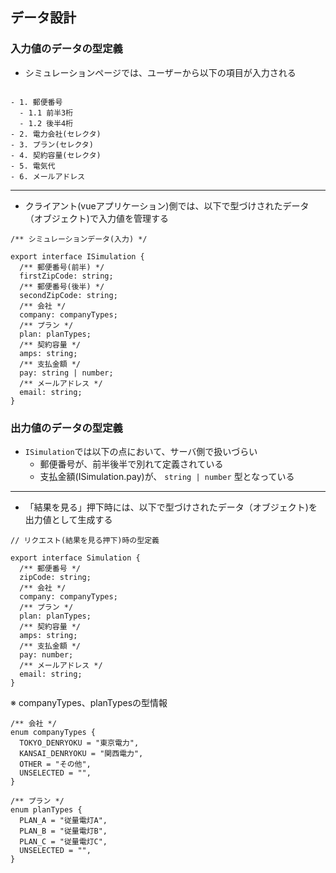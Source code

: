 ## データ設計

### 入力値のデータの型定義

- シミュレーションページでは、ユーザーから以下の項目が入力される

```

- 1. 郵便番号
  - 1.1 前半3桁
  - 1.2 後半4桁
- 2. 電力会社(セレクタ)
- 3. プラン(セレクタ)
- 4. 契約容量(セレクタ)
- 5. 電気代
- 6. メールアドレス
```

---

- クライアント(vueアプリケーション)側では、以下で型づけされたデータ（オブジェクト)で入力値を管理する

```
/** シミュレーションデータ(入力) */

export interface ISimulation {
  /** 郵便番号(前半) */
  firstZipCode: string;
  /** 郵便番号(後半) */
  secondZipCode: string;
  /** 会社 */
  company: companyTypes;
  /** プラン */
  plan: planTypes;
  /** 契約容量 */
  amps: string;
  /** 支払金額 */
  pay: string | number;
  /** メールアドレス */
  email: string;
}
```

### 出力値のデータの型定義

- `ISimulation`では以下の点において、サーバ側で扱いづらい
  - 郵便番号が、前半後半で別れて定義されている
  - 支払金額(ISimulation.pay)が、 `string | number` 型となっている

---

- 「結果を見る」押下時には、以下で型づけされたデータ（オブジェクト)を出力値として生成する

```
// リクエスト(結果を見る押下)時の型定義

export interface Simulation {
  /** 郵便番号 */
  zipCode: string;
  /** 会社 */
  company: companyTypes;
  /** プラン */
  plan: planTypes;
  /** 契約容量 */
  amps: string;
  /** 支払金額 */
  pay: number;
  /** メールアドレス */
  email: string;
}
```

※ companyTypes、planTypesの型情報

```
/** 会社 */
enum companyTypes {
  TOKYO_DENRYOKU = "東京電力",
  KANSAI_DENRYOKU = "関西電力",
  OTHER = "その他",
  UNSELECTED = "",
}

/** プラン */
enum planTypes {
  PLAN_A = "従量電灯A",
  PLAN_B = "従量電灯B",
  PLAN_C = "従量電灯C",
  UNSELECTED = "",
}
```